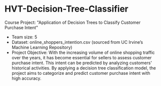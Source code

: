 # HVT-Decision-Tree-Classifier
Course Project: "Application of Decision Trees to Classify Customer Purchase Intent"
- Team size: 5
- Dataset: online_shoppers_intention.csv (sourced from UC Irvine’s Machine Learning Repository)
- Project Objective: With the increasing volume of online shopping traffic over the years, it has become essential for sellers to assess customer purchase intent. This intent can be predicted by analyzing customers' historical activities. By applying a decision tree classification model, the project aims to categorize and predict customer purchase intent with high accuracy.
